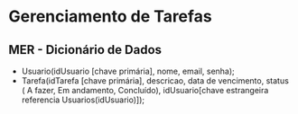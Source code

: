 # Gerenciamento de Tarefas
## MER - Dicionário de Dados

- Usuario(idUsuario [chave primária], nome, email, senha);
- Tarefa(idTarefa [chave primária], descricao, data de vencimento, status ( A fazer, Em andamento, Concluído), idUsuario[chave estrangeira referencia Usuarios(idUsuario)]);

